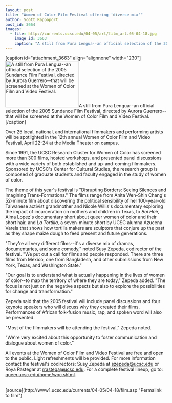 ```yaml
---
layout: post
title: "Women of Color Film Festival offering 'diverse mix'"
author: Scott Rappaport
post_id: 3664
images:
  - file: http://currents.ucsc.edu/04-05/art/film_art.05-04-18.jpg
    image_id: 3663
    caption: "A still from Pura Lengua--an official selection of the 2005 Sundance Film Festival, directed by Aurora Guerrero--that will be screened at the Women of Color Film and Video Festival."
---
```


[caption id="attachment_3663" align="alignnone" width="230"]<a href="http://localhost/mysite/wp-content/uploads/2005/04/film_art.05-04-18.jpg"><img class="size-full wp-image-3663" src="http://localhost/mysite/wp-content/uploads/2005/04/film_art.05-04-18.jpg" alt="A still from Pura Lengua--an official selection of the 2005 Sundance Film Festival, directed by Aurora Guerrero--that will be screened at the Women of Color Film and Video Festival." width="230" height="145" /></a>A still from Pura Lengua--an official selection of the 2005 Sundance Film Festival, directed by Aurora Guerrero--that will be screened at the Women of Color Film and Video Festival.[/caption]
<a name="content" id="content"></a>
<p>
  Over 25 local, national, and international filmmakers and performing artists will be spotlighted in the 12th annual Women of Color Film and Video Festival, April 22-24 at the Media Theater on campus.
</p>
<p>
  Since 1991, the UCSC Research Cluster for Women of Color has screened more than 300 films, hosted workshops, and presented panel discussions with a wide variety of both established and up-and-coming filmmakers. Sponsored by UCSC's Center for Cultural Studies, the research group is composed of graduate students and faculty engaged in the study of women of color.<br>
</p>
<p>
  The theme of this year's festival is "Disrupting Borders: Seeing Silences and Imagining Trans-Formations." The films range from Anita Wen-Shin Chang's 52-minute film about discovering the political sensibility of her 100-year-old Taiwanese activist grandmother and Nicole Willis's documentary exploring the impact of incarceration on mothers and children in Texas, to <i>Boi Hair,</i> Alma Lopez's documentary short about queer women of color and their short hair, and <i>La Tortilla,</i> a seven-minute short by UCSC alumna Azucena Varela that shows how tortilla makers are sculptors that conjure up the past as they shape maize dough to feed present and future generations.<br>
</p>
<p>
  "They're all very different films--it's a diverse mix of dramas, documentaries, and some comedy," noted Susy Zepeda, codirector of the festival. "We put out a call for films and people responded. There are three films from Mexico, one from Bangladesh, and other submissions from New York, Texas, and Washington State."<br>
</p>
<p>
  "Our goal is to understand what is actually happening in the lives of women of color--to map the territory of where they are today," Zepeda added. "The focus is not just on the negative aspects but also to explore the possibilities for change and transformation."<br>
</p>
<p>
  Zepeda said that the 2005 festival will include panel discussions and four keynote speakers who will discuss why they created their films. Performances of African folk-fusion music, rap, and spoken word will also be presented.<br>
</p>
<p>
  "Most of the filmmakers will be attending the festival," Zepeda noted.
</p>
<p>
  "We're very excited about this opportunity to foster communication and dialogue about women of color."<br>
</p>
<p>
  All events at the Women of Color Film and Video Festival are free and open to the public. Light refreshments will be provided. For more information contact the festival's codirectors: Susy Zepeda at <a href="mailto:szepeda@ucsc.edu">szepeda@ucsc.edu</a> or Roya Rastegar at <a href="mailto:rrastega@ucsc.edu">rrastega@ucsc.edu</a>. For a complete festival lineup, go to: <a href="http://queer.ucsc.edu/home/woc.shtml">queer.ucsc.edu/home/woc.shtml</a>.<br>
  <br>
</p>
[source](http://www1.ucsc.edu/currents/04-05/04-18/film.asp "Permalink to film")
